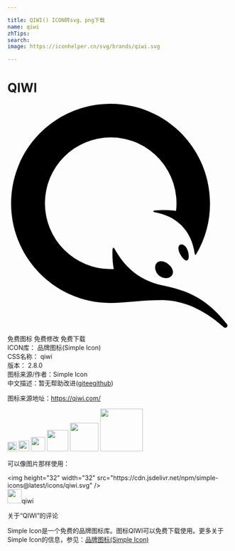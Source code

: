 ```yaml
---

title: QIWI() ICON转svg、png下载
name: qiwi
zhTips: 
search: 
image: https://iconhelper.cn/svg/brands/qiwi.svg

---
```


# QIWI  <small style="font-size: 60%;font-weight: 100"></small>

<div id="svg" class="svg-wrap">
<svg role="img" viewBox="0 0 24 24" xmlns="http://www.w3.org/2000/svg"><title>QIWI icon</title><path d="M11.064 0C5.17 0 .391 4.778.391 10.673c0 5.895 4.779 10.673 10.674 10.673 1.567 0 3.118-.293 5.398-.31 2.033 0 4.267.714 6.718 2.886.248.217.574-.062.357-.326-2.405-3.056-4.64-3.63-6.873-4.126-2.73-.606-4.126-2.126-5.104-3.817-.186-.341-.28-.279-.295.156-.018.639.03 1.278.14 1.908h-.326a7.066 7.066 0 01-7.06-7.06A7.065 7.065 0 0111.08 3.6a7.064 7.064 0 017.013 7.88c-.528-.093-1.537-.108-2.25-.046-.264.031-.233.155-.031.187 2.327.434 3.925 1.877 4.297 4.499.015.062.093.077.124.03a10.739 10.739 0 001.505-5.476C21.738 4.778 16.96 0 11.064 0zm7.644 15.077a.312.312 0 00-.306.157c-.124.218-.03.636.202 1.009.232.372.45.558.606.558.155 0 .294-.186.232-.667-.03-.264-.186-.868-.59-1.024-.047-.021-.101-.023-.144-.033zm-2.214 1.787c-.217 0-.388.076-.497.216-.279.341-.155.962.28 1.335.186.17.466.263.73.263a.816.816 0 00.635-.278c.249-.342.11-.808-.372-1.211-.248-.217-.527-.325-.776-.325Z"/></svg>
</div>
<detail full-name='qiwi'></detail>

<div class="detail-page">
<p>
<span><span class="badge-success badge">免费图标</span> <span class="badge-success badge">免费修改</span>  <span class="badge-success badge">免费下载</span> </span>
<br/>
<span>
ICON库：
<span class="badge-secondary badge">品牌图标(Simple Icon)</span> 
</span>
<br/>
<span>
CSS名称：
<span class="badge-secondary badge">qiwi</span> 
</span>

<br/>
<span>
版本：
<span class="badge-secondary badge">2.8.0</span> 
</span>
<br/>
<span>图标来源/作者：<span class="badge-light badge">Simple Icon</span></span> 
<br/>
<span class="zh-detail">中文描述：暂无<span class="help-link"><span>帮助改进</span>(<a href="https://gitee.com/liuwave/icon-helper/edit/master/json/brands/qiwi.json" target="_blank" rel="noopener noreferrer">gitee</a><a href="https://github.com/liuwave/icon-helper/edit/master/json/brands/qiwi.json" target="_blank" rel="noopener noreferrer">github</a></span>)</span><br/>
</p>
</div><div class="description description alert alert-light"><p>图标来源地址：<a href="https://qiwi.com/" target="_blank" rel="noopener noreferrer">https://qiwi.com/</a></p></div>
<div class="alert alert-dark">
<img height="21" width="21" src="https://cdn.jsdelivr.net/npm/simple-icons@latest/icons/qiwi.svg" />
<img height="24" width="24" src="https://cdn.jsdelivr.net/npm/simple-icons@latest/icons/qiwi.svg" />
<img height="32" width="32" src="https://cdn.jsdelivr.net/npm/simple-icons@latest/icons/qiwi.svg" />
<img height="48" width="48" src="https://cdn.jsdelivr.net/npm/simple-icons@latest/icons/qiwi.svg" />
<img height="64" width="64" src="https://cdn.jsdelivr.net/npm/simple-icons@latest/icons/qiwi.svg" />
<img height="96" width="96" src="https://cdn.jsdelivr.net/npm/simple-icons@latest/icons/qiwi.svg" />

</div>
<div>
  <p>可以像图片那样使用：    
  </p>
  <div class="alert alert-primary" style="font-size: 14px">
    &lt;img height="32" width="32" src="https://cdn.jsdelivr.net/npm/simple-icons@latest/icons/qiwi.svg" /&gt;
    <copy-btn content='<img height="32" width="32" src="https://cdn.jsdelivr.net/npm/simple-icons@latest/icons/qiwi.svg" />'></copy-btn>
  </div>
  <div class="alert alert-secondary">
    <img height="32" width="32" src="https://cdn.jsdelivr.net/npm/simple-icons@latest/icons/qiwi.svg" />qiwi
    <copy-btn content="qiwi" btn-title="复制图标名称"></copy-btn>
  </div>
</div>

<Vssue title="关于“QIWI”的评论" >关于“QIWI”的评论</Vssue>


<div><p>Simple Icon是一个免费的品牌图标库。图标QIWI可以免费下载使用。更多关于  Simple Icon的信息，参见：<a target="_blank" href="https://iconhelper.cn/brands.html">品牌图标(Simple Icon)</a>
</p></div>
